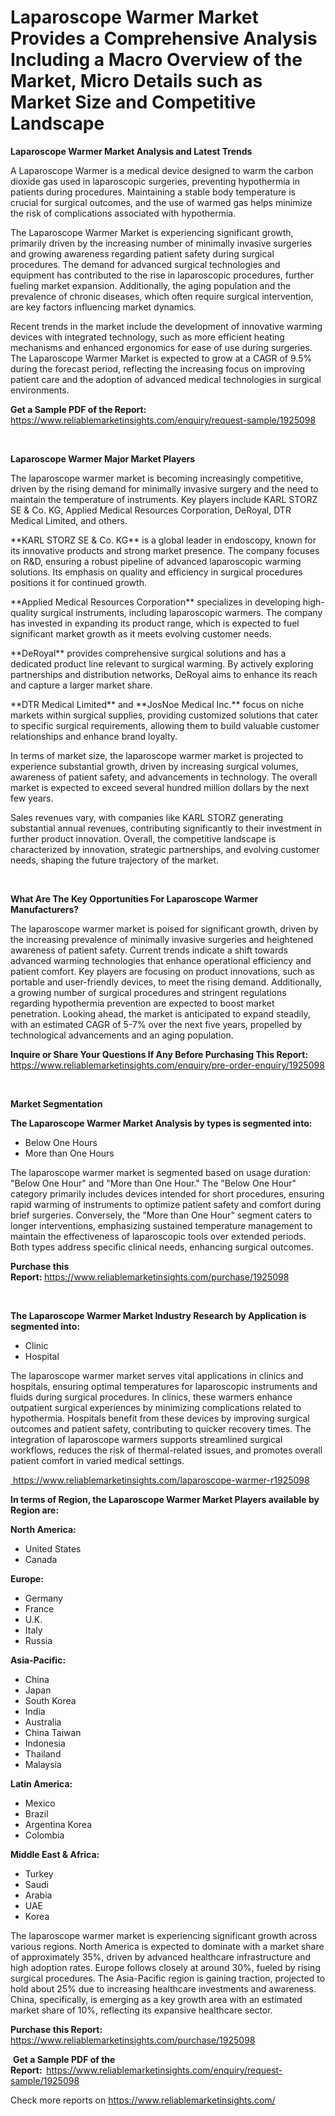 <p><h1>Laparoscope Warmer Market Provides a Comprehensive Analysis Including a Macro Overview of the Market, Micro Details such as Market Size and Competitive Landscape</h1></p><p><strong>Laparoscope Warmer Market Analysis and Latest Trends</strong></p>
<p><p>A Laparoscope Warmer is a medical device designed to warm the carbon dioxide gas used in laparoscopic surgeries, preventing hypothermia in patients during procedures. Maintaining a stable body temperature is crucial for surgical outcomes, and the use of warmed gas helps minimize the risk of complications associated with hypothermia.</p><p>The Laparoscope Warmer Market is experiencing significant growth, primarily driven by the increasing number of minimally invasive surgeries and growing awareness regarding patient safety during surgical procedures. The demand for advanced surgical technologies and equipment has contributed to the rise in laparoscopic procedures, further fueling market expansion. Additionally, the aging population and the prevalence of chronic diseases, which often require surgical intervention, are key factors influencing market dynamics.</p><p>Recent trends in the market include the development of innovative warming devices with integrated technology, such as more efficient heating mechanisms and enhanced ergonomics for ease of use during surgeries. The Laparoscope Warmer Market is expected to grow at a CAGR of 9.5% during the forecast period, reflecting the increasing focus on improving patient care and the adoption of advanced medical technologies in surgical environments.</p></p>
<p><strong>Get a Sample PDF of the Report:&nbsp;</strong> <a href="https://www.reliablemarketinsights.com/enquiry/request-sample/1925098?utm_campaign=3191&utm_medium=2&utm_source=Github&utm_content=ia&utm_term=28032025&utm_id=laparoscope-warmer">https://www.reliablemarketinsights.com/enquiry/request-sample/1925098</a></p>
<p>&nbsp;</p>
<p><strong>Laparoscope Warmer Major Market Players</strong></p>
<p><p>The laparoscope warmer market is becoming increasingly competitive, driven by the rising demand for minimally invasive surgery and the need to maintain the temperature of instruments. Key players include KARL STORZ SE & Co. KG, Applied Medical Resources Corporation, DeRoyal, DTR Medical Limited, and others.</p><p>**KARL STORZ SE & Co. KG** is a global leader in endoscopy, known for its innovative products and strong market presence. The company focuses on R&D, ensuring a robust pipeline of advanced laparoscopic warming solutions. Its emphasis on quality and efficiency in surgical procedures positions it for continued growth.</p><p>**Applied Medical Resources Corporation** specializes in developing high-quality surgical instruments, including laparoscopic warmers. The company has invested in expanding its product range, which is expected to fuel significant market growth as it meets evolving customer needs.</p><p>**DeRoyal** provides comprehensive surgical solutions and has a dedicated product line relevant to surgical warming. By actively exploring partnerships and distribution networks, DeRoyal aims to enhance its reach and capture a larger market share.</p><p>**DTR Medical Limited** and **JosNoe Medical Inc.** focus on niche markets within surgical supplies, providing customized solutions that cater to specific surgical requirements, allowing them to build valuable customer relationships and enhance brand loyalty.</p><p>In terms of market size, the laparoscope warmer market is projected to experience substantial growth, driven by increasing surgical volumes, awareness of patient safety, and advancements in technology. The overall market is expected to exceed several hundred million dollars by the next few years.</p><p>Sales revenues vary, with companies like KARL STORZ generating substantial annual revenues, contributing significantly to their investment in further product innovation. Overall, the competitive landscape is characterized by innovation, strategic partnerships, and evolving customer needs, shaping the future trajectory of the market.</p></p>
<p>&nbsp;</p>
<p><strong>What Are The Key Opportunities For Laparoscope Warmer Manufacturers?</strong></p>
<p><p>The laparoscope warmer market is poised for significant growth, driven by the increasing prevalence of minimally invasive surgeries and heightened awareness of patient safety. Current trends indicate a shift towards advanced warming technologies that enhance operational efficiency and patient comfort. Key players are focusing on product innovations, such as portable and user-friendly devices, to meet the rising demand. Additionally, a growing number of surgical procedures and stringent regulations regarding hypothermia prevention are expected to boost market penetration. Looking ahead, the market is anticipated to expand steadily, with an estimated CAGR of 5-7% over the next five years, propelled by technological advancements and an aging population.</p></p>
<p><strong>Inquire or Share Your Questions If Any Before Purchasing This Report:</strong> <a href="https://www.reliablemarketinsights.com/enquiry/pre-order-enquiry/1925098?utm_campaign=3191&utm_medium=2&utm_source=Github&utm_content=ia&utm_term=28032025&utm_id=laparoscope-warmer">https://www.reliablemarketinsights.com/enquiry/pre-order-enquiry/1925098</a></p>
<p>&nbsp;</p>
<p><strong>Market Segmentation</strong></p>
<p><strong>The Laparoscope Warmer Market Analysis by types is segmented into:</strong></p>
<p><ul><li>Below One Hours</li><li>More than One Hours</li></ul></p>
<p><p>The laparoscope warmer market is segmented based on usage duration: "Below One Hour" and "More than One Hour." The "Below One Hour" category primarily includes devices intended for short procedures, ensuring rapid warming of instruments to optimize patient safety and comfort during brief surgeries. Conversely, the "More than One Hour" segment caters to longer interventions, emphasizing sustained temperature management to maintain the effectiveness of laparoscopic tools over extended periods. Both types address specific clinical needs, enhancing surgical outcomes.</p></p>
<p><strong>Purchase this Report:&nbsp;</strong><a href="https://www.reliablemarketinsights.com/purchase/1925098?utm_campaign=3191&utm_medium=2&utm_source=Github&utm_content=ia&utm_term=28032025&utm_id=laparoscope-warmer">https://www.reliablemarketinsights.com/purchase/1925098</a></p>
<p>&nbsp;</p>
<p><strong>The Laparoscope Warmer Market Industry Research by Application is segmented into:</strong></p>
<p><ul><li>Clinic</li><li>Hospital</li></ul></p>
<p><p>The laparoscope warmer market serves vital applications in clinics and hospitals, ensuring optimal temperatures for laparoscopic instruments and fluids during surgical procedures. In clinics, these warmers enhance outpatient surgical experiences by minimizing complications related to hypothermia. Hospitals benefit from these devices by improving surgical outcomes and patient safety, contributing to quicker recovery times. The integration of laparoscope warmers supports streamlined surgical workflows, reduces the risk of thermal-related issues, and promotes overall patient comfort in varied medical settings.</p></p>
<p><a href="https://www.reliablemarketinsights.com/laparoscope-warmer-r1925098?utm_campaign=3191&utm_medium=2&utm_source=Github&utm_content=ia&utm_term=28032025&utm_id=laparoscope-warmer">&nbsp;https://www.reliablemarketinsights.com/laparoscope-warmer-r1925098</a></p>
<p><strong>In terms of Region, the Laparoscope Warmer Market Players available by Region are:</strong></p>
<p>
    <p> <strong> North America: </strong>
        <ul>
            <li>United States</li>
            <li>Canada</li>
        </ul>
        </p> 
    <p> <strong> Europe: </strong>
        <ul>
            <li>Germany</li>
            <li>France</li>
            <li>U.K.</li>
            <li>Italy</li>
            <li>Russia</li>
        </ul>
        </p> 
    <p> <strong> Asia-Pacific: </strong>
        <ul>
            <li>China</li>
            <li>Japan</li>
            <li>South Korea</li>
            <li>India</li>
            <li>Australia</li>
            <li>China Taiwan</li>
            <li>Indonesia</li>
            <li>Thailand</li>
            <li>Malaysia</li>
        </ul>
        </p> 
    <p> <strong> Latin America: </strong>
        <ul>
            <li>Mexico</li>
            <li>Brazil</li>
            <li>Argentina Korea</li>
            <li>Colombia</li>
        </ul>
        </p> 
    <p> <strong> Middle East & Africa: </strong>
        <ul>
            <li>Turkey</li>
            <li>Saudi</li>
            <li>Arabia</li>
            <li>UAE</li>
            <li>Korea</li>
        </ul>
    </p>
    </p>
<p><p>The laparoscope warmer market is experiencing significant growth across various regions. North America is expected to dominate with a market share of approximately 35%, driven by advanced healthcare infrastructure and high adoption rates. Europe follows closely at around 30%, fueled by rising surgical procedures. The Asia-Pacific region is gaining traction, projected to hold about 25% due to increasing healthcare investments and awareness. China, specifically, is emerging as a key growth area with an estimated market share of 10%, reflecting its expansive healthcare sector.</p></p>
<p><strong>Purchase this Report: </strong><a href="https://www.reliablemarketinsights.com/purchase/1925098?utm_campaign=3191&utm_medium=2&utm_source=Github&utm_content=ia&utm_term=28032025&utm_id=laparoscope-warmer">https://www.reliablemarketinsights.com/purchase/1925098</a></p>
<p>&nbsp;<strong>Get a Sample PDF of the Report:&nbsp;&nbsp;</strong><a href="https://www.reliablemarketinsights.com/enquiry/request-sample/1925098?utm_campaign=3191&utm_medium=2&utm_source=Github&utm_content=ia&utm_term=28032025&utm_id=laparoscope-warmer">https://www.reliablemarketinsights.com/enquiry/request-sample/1925098</a></p>
<p><strong></strong></p>
<p>Check more reports on <a href="https://www.reliablemarketinsights.com/?utm_campaign=3191&utm_medium=2&utm_source=Github&utm_content=ia&utm_term=28032025&utm_id=laparoscope-warmer">https://www.reliablemarketinsights.com/</a></p>